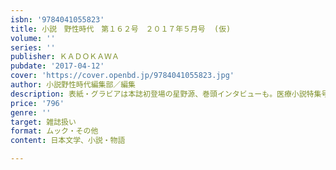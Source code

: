 ```yaml
---
isbn: '9784041055823'
title: 小説　野性時代　第１６２号　２０１７年５月号  (仮)
volume: ''
series: ''
publisher: ＫＡＤＯＫＡＷＡ
pubdate: '2017-04-12'
cover: 'https://cover.openbd.jp/9784041055823.jpg'
author: 小説野性時代編集部／編集
description: 表紙・グラビアは本誌初登場の星野源、巻頭インタビューも。医療小説特集号
price: '796'
genre: ''
target: 雑誌扱い
format: ムック・その他
content: 日本文学、小説・物語

---
```

